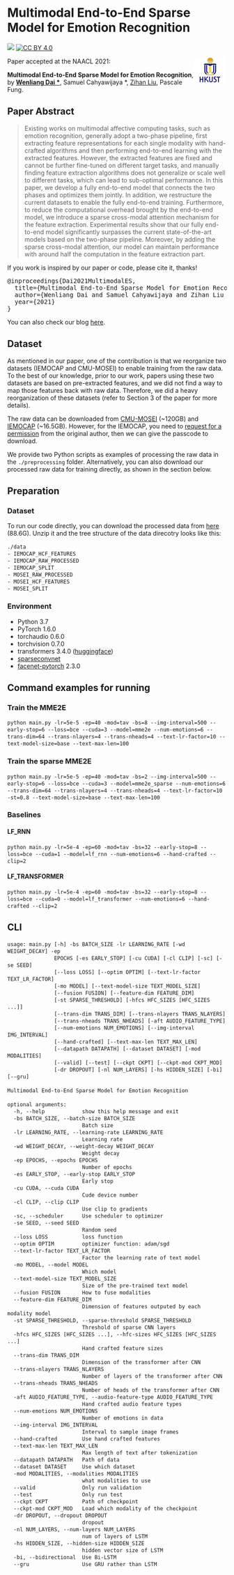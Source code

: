 # Multimodal End-to-End Sparse Model for Emotion Recognition

[![](https://img.shields.io/badge/python-3.6+-blue.svg)](https://www.python.org/downloads/) [![CC BY 4.0][cc-by-shield]][cc-by]


<img align="right" src="img/HKUST.jpg" width="15%"/>

[cc-by]: http://creativecommons.org/licenses/by/4.0/
[cc-by-shield]: https://img.shields.io/badge/License-CC%20BY%204.0-lightgrey.svg

Paper accepted at the NAACL 2021:

**Multimodal End-to-End Sparse Model for Emotion Recognition**, by **[Wenliang Dai *](https://wenliangdai.github.io/)**, Samuel Cahyawijaya *, [Zihan Liu](https://zliucr.github.io/), Pascale Fung.

## Paper Abstract

> Existing works on multimodal affective computing tasks, such as emotion recognition, generally adopt a two-phase pipeline, first extracting feature representations for each single modality with hand-crafted algorithms and then performing end-to-end learning with the extracted features. However, the extracted features are fixed and cannot be further fine-tuned on different target tasks, and manually finding feature extraction algorithms does not generalize or scale well to different tasks, which can lead to sub-optimal performance. In this paper, we develop a fully end-to-end model that connects the two phases and optimizes them jointly. In addition, we restructure the current datasets to enable the fully end-to-end training. Furthermore, to reduce the computational overhead brought by the end-to-end model, we introduce a sparse cross-modal attention mechanism for the feature extraction. Experimental results show that our fully end-to-end model significantly surpasses the current state-of-the-art models based on the two-phase pipeline. Moreover, by adding the sparse cross-modal attention, our model can maintain performance with around half the computation in the feature extraction part.

If you work is inspired by our paper or code, please cite it, thanks!

<pre>
@inproceedings{Dai2021MultimodalES,
  title={Multimodal End-to-End Sparse Model for Emotion Recognition},
  author={Wenliang Dai and Samuel Cahyawijaya and Zihan Liu and Pascale Fung},
  year={2021}
}
</pre>

You can also check our blog [here](https://nlp.caire.hkust.edu.hk/blog/2021/sparse-multimodal/).

## Dataset

As mentioned in our paper, one of the contribution is that we reorganize two datasets (IEMOCAP and CMU-MOSEI) to enable training from the raw data. To the best of our knowledge, prior to our work, papers using these two datasets are based on pre-extracted features, and we did not find a way to map those features back with raw data. Therefore, we did a heavy reorganization of these datasets (refer to Section 3 of the paper for more details).

The raw data can be downloaded from [CMU-MOSEI](http://immortal.multicomp.cs.cmu.edu/raw_datasets/CMU_MOSEI.zip) (~120GB) and [IEMOCAP](https://hkustconnect-my.sharepoint.com/:u:/g/personal/wdaiai_connect_ust_hk/EdZoawxqQ01Ej38NpflFZPEB4zYR9RxIPcaAPcFU77qFgQ?e=7efIl0) (~16.5GB). However, for the IEMOCAP, you need to [request for a permission](https://sail.usc.edu/iemocap/iemocap_release.htm) from the original author, then we can give the passcode to download.

We provide two Python scripts as examples of processing the raw data in the `./preprocessing` folder. Alternatively, you can also download our processed raw data for training directly, as shown in the section below.

## Preparation

### Dataset

To run our code directly, you can download the processed data from [here](https://hkustconnect-my.sharepoint.com/:u:/g/personal/wdaiai_connect_ust_hk/EbEzVnCduqVNuT_LvuRApVQBagraPx7nGqIEHgdnGPjN7g?e=zeMtct) (88.6G). Unzip it and the tree structure of the data direcotry looks like this:

```
./data
- IEMOCAP_HCF_FEATURES
- IEMOCAP_RAW_PROCESSED
- IEMOCAP_SPLIT
- MOSEI_RAW_PROCESSED
- MOSEI_HCF_FEATURES
- MOSEI_SPLIT
```

### Environment

* Python 3.7
* PyTorch 1.6.0
* torchaudio 0.6.0
* torchvision 0.7.0
* transformers 3.4.0 ([huggingface](https://huggingface.co/transformers/))
* [sparseconvnet](https://github.com/facebookresearch/SparseConvNet)
* [facenet-pytorch](https://github.com/timesler/facenet-pytorch) 2.3.0

## Command examples for running

### Train the MME2E

```console
python main.py -lr=5e-5 -ep=40 -mod=tav -bs=8 --img-interval=500 --early-stop=6 --loss=bce --cuda=3 --model=mme2e --num-emotions=6 --trans-dim=64 --trans-nlayers=4 --trans-nheads=4 --text-lr-factor=10 --text-model-size=base --text-max-len=100
```

### Train the sparse MME2E

```console
python main.py -lr=5e-5 -ep=40 -mod=tav -bs=2 --img-interval=500 --early-stop=6 --loss=bce --cuda=3 --model=mme2e_sparse --num-emotions=6 --trans-dim=64 --trans-nlayers=4 --trans-nheads=4 --text-lr-factor=10 -st=0.8 --text-model-size=base --text-max-len=100
```

### Baselines

#### LF_RNN

```console
python main.py -lr=5e-4 -ep=60 -mod=tav -bs=32 --early-stop=8 --loss=bce --cuda=1 --model=lf_rnn --num-emotions=6 --hand-crafted --clip=2
```

#### LF_TRANSFORMER

```console
python main.py -lr=5e-4 -ep=60 -mod=tav -bs=32 --early-stop=8 --loss=bce --cuda=0 --model=lf_transformer --num-emotions=6 --hand-crafted --clip=2
```

## CLI

```
usage: main.py [-h] -bs BATCH_SIZE -lr LEARNING_RATE [-wd WEIGHT_DECAY] -ep
               EPOCHS [-es EARLY_STOP] [-cu CUDA] [-cl CLIP] [-sc] [-se SEED]
               [--loss LOSS] [--optim OPTIM] [--text-lr-factor TEXT_LR_FACTOR]
               [-mo MODEL] [--text-model-size TEXT_MODEL_SIZE]
               [--fusion FUSION] [--feature-dim FEATURE_DIM]
               [-st SPARSE_THRESHOLD] [-hfcs HFC_SIZES [HFC_SIZES ...]]
               [--trans-dim TRANS_DIM] [--trans-nlayers TRANS_NLAYERS]
               [--trans-nheads TRANS_NHEADS] [-aft AUDIO_FEATURE_TYPE]
               [--num-emotions NUM_EMOTIONS] [--img-interval IMG_INTERVAL]
               [--hand-crafted] [--text-max-len TEXT_MAX_LEN]
               [--datapath DATAPATH] [--dataset DATASET] [-mod MODALITIES]
               [--valid] [--test] [--ckpt CKPT] [--ckpt-mod CKPT_MOD]
               [-dr DROPOUT] [-nl NUM_LAYERS] [-hs HIDDEN_SIZE] [-bi] [--gru]

Multimodal End-to-End Sparse Model for Emotion Recognition

optional arguments:
  -h, --help            show this help message and exit
  -bs BATCH_SIZE, --batch-size BATCH_SIZE
                        Batch size
  -lr LEARNING_RATE, --learning-rate LEARNING_RATE
                        Learning rate
  -wd WEIGHT_DECAY, --weight-decay WEIGHT_DECAY
                        Weight decay
  -ep EPOCHS, --epochs EPOCHS
                        Number of epochs
  -es EARLY_STOP, --early-stop EARLY_STOP
                        Early stop
  -cu CUDA, --cuda CUDA
                        Cude device number
  -cl CLIP, --clip CLIP
                        Use clip to gradients
  -sc, --scheduler      Use scheduler to optimizer
  -se SEED, --seed SEED
                        Random seed
  --loss LOSS           loss function
  --optim OPTIM         optimizer function: adam/sgd
  --text-lr-factor TEXT_LR_FACTOR
                        Factor the learning rate of text model
  -mo MODEL, --model MODEL
                        Which model
  --text-model-size TEXT_MODEL_SIZE
                        Size of the pre-trained text model
  --fusion FUSION       How to fuse modalities
  --feature-dim FEATURE_DIM
                        Dimension of features outputed by each modality model
  -st SPARSE_THRESHOLD, --sparse-threshold SPARSE_THRESHOLD
                        Threshold of sparse CNN layers
  -hfcs HFC_SIZES [HFC_SIZES ...], --hfc-sizes HFC_SIZES [HFC_SIZES ...]
                        Hand crafted feature sizes
  --trans-dim TRANS_DIM
                        Dimension of the transformer after CNN
  --trans-nlayers TRANS_NLAYERS
                        Number of layers of the transformer after CNN
  --trans-nheads TRANS_NHEADS
                        Number of heads of the transformer after CNN
  -aft AUDIO_FEATURE_TYPE, --audio-feature-type AUDIO_FEATURE_TYPE
                        Hand crafted audio feature types
  --num-emotions NUM_EMOTIONS
                        Number of emotions in data
  --img-interval IMG_INTERVAL
                        Interval to sample image frames
  --hand-crafted        Use hand crafted features
  --text-max-len TEXT_MAX_LEN
                        Max length of text after tokenization
  --datapath DATAPATH   Path of data
  --dataset DATASET     Use which dataset
  -mod MODALITIES, --modalities MODALITIES
                        what modalities to use
  --valid               Only run validation
  --test                Only run test
  --ckpt CKPT           Path of checkpoint
  --ckpt-mod CKPT_MOD   Load which modality of the checkpoint
  -dr DROPOUT, --dropout DROPOUT
                        dropout
  -nl NUM_LAYERS, --num-layers NUM_LAYERS
                        num of layers of LSTM
  -hs HIDDEN_SIZE, --hidden-size HIDDEN_SIZE
                        hidden vector size of LSTM
  -bi, --bidirectional  Use Bi-LSTM
  --gru                 Use GRU rather than LSTM
```
